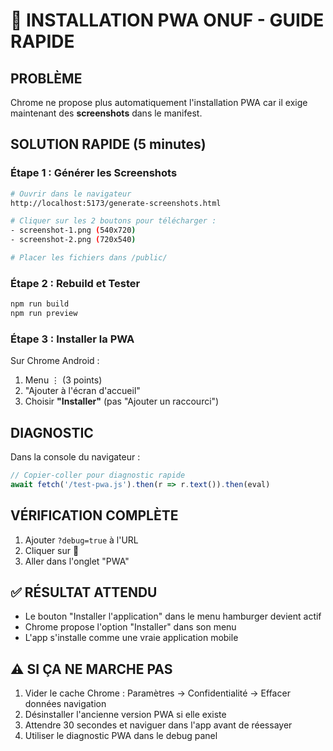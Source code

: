 # 🚀 INSTALLATION PWA ONUF - GUIDE RAPIDE

## PROBLÈME
Chrome ne propose plus automatiquement l'installation PWA car il exige maintenant des **screenshots** dans le manifest.

## SOLUTION RAPIDE (5 minutes)

### Étape 1 : Générer les Screenshots
```bash
# Ouvrir dans le navigateur
http://localhost:5173/generate-screenshots.html

# Cliquer sur les 2 boutons pour télécharger :
- screenshot-1.png (540x720)
- screenshot-2.png (720x540)

# Placer les fichiers dans /public/
```

### Étape 2 : Rebuild et Tester
```bash
npm run build
npm run preview
```

### Étape 3 : Installer la PWA
Sur Chrome Android :
1. Menu ⋮ (3 points)
2. "Ajouter à l'écran d'accueil"
3. Choisir **"Installer"** (pas "Ajouter un raccourci")

## DIAGNOSTIC
Dans la console du navigateur :
```javascript
// Copier-coller pour diagnostic rapide
await fetch('/test-pwa.js').then(r => r.text()).then(eval)
```

## VÉRIFICATION COMPLÈTE
1. Ajouter `?debug=true` à l'URL
2. Cliquer sur 🐛
3. Aller dans l'onglet "PWA"

## ✅ RÉSULTAT ATTENDU
- Le bouton "Installer l'application" dans le menu hamburger devient actif
- Chrome propose l'option "Installer" dans son menu
- L'app s'installe comme une vraie application mobile

## ⚠️ SI ÇA NE MARCHE PAS
1. Vider le cache Chrome : Paramètres → Confidentialité → Effacer données navigation
2. Désinstaller l'ancienne version PWA si elle existe
3. Attendre 30 secondes et naviguer dans l'app avant de réessayer
4. Utiliser le diagnostic PWA dans le debug panel
